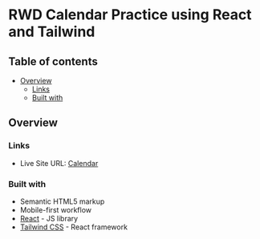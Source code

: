 # RWD Calendar Practice using React and Tailwind

## Table of contents

- [Overview](#overview)
  - [Links](#links)
  - [Built with](#built-with)

## Overview

### Links

- Live Site URL: [Calendar](https://ytc31.github.io/RWD-calendar-practice/)

### Built with

- Semantic HTML5 markup
- Mobile-first workflow
- [React](https://reactjs.org/) - JS library
- [Tailwind CSS](https://nextjs.org/) - React framework
